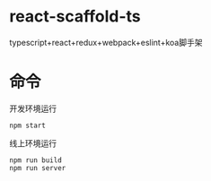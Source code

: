 # react-scaffold-ts
typescript+react+redux+webpack+eslint+koa脚手架
# 命令
开发环境运行 
```
npm start
```
线上环境运行 
```
npm run build
npm run server
```